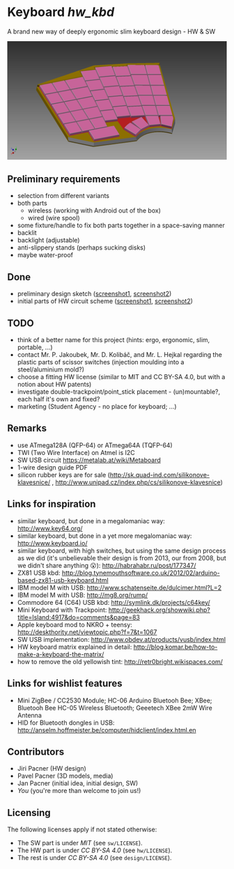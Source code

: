 # Keyboard *hw_kbd*
A brand new way of deeply ergonomic slim keyboard design - HW &amp; SW

![screenshot1](design/model/201507181700-overview.png)

## Preliminary requirements
* selection from different variants
* both parts
    * wireless (working with Android out of the box)
    * wired (wire spool)
* some fixture/handle to fix both parts together in a space-saving manner
* backlit
* backlight (adjustable)
* anti-slippery stands (perhaps sucking disks)
* maybe water-proof

## Done
* preliminary design sketch ([screenshot1](design/model/201507181700-overview.png), [screenshot2](design/model/201507181701-overview.png))
* initial parts of HW circuit scheme ([screenshot1](hw/PR/20150720170901-screenshot.png), [screenshot2](hw/PR/20150720170926-screenshot.png))

## TODO
* think of a better name for this project (hints: ergo, ergonomic, slim, portable, ...)
* contact Mr. P. Jakoubek, Mr. D. Kolibáč, and Mr. L. Hejkal regarding the plastic parts of scissor switches (injection moulding into a steel/aluminium mold?)
* choose a fitting HW license (similar to MIT and CC BY-SA 4.0, but with a notion about HW patents)
* investigate double-trackpoint/point_stick placement - (un)mountable?, each half it's own and fixed?
* marketing (Student Agency - no place for keyboard; ...)

## Remarks
* use ATmega128A (QFP-64) or ATmega64A (TQFP-64)
* TWI (Two Wire Interface) on Atmel is I2C
* SW USB circuit https://metalab.at/wiki/Metaboard
* 1-wire design guide PDF
* silicon rubber keys are for sale (http://sk.quad-ind.com/silikonove-klavesnice/ , http://www.unipad.cz/index.php/cs/silikonove-klavesnice)

## Links for inspiration
* similar keyboard, but done in a megalomaniac way: http://www.key64.org/
* similar keyboard, but done in a yet more megalomaniac way: http://www.keyboard.io/
* similar keyboard, with high switches, but using the same design process as we did (it's unbelievable their design is from 2013, our from 2008, but we didn't share anything :open_mouth:): http://habrahabr.ru/post/177347/
* ZX81 USB kbd: http://blog.tynemouthsoftware.co.uk/2012/02/arduino-based-zx81-usb-keyboard.html
* IBM model M with USB: http://www.schatenseite.de/dulcimer.html?L=2
* IBM model M with USB: http://mg8.org/rump/
* Commodore 64 (C64) USB kbd: http://symlink.dk/projects/c64key/
* Mini Keyboard with Trackpoint: http://geekhack.org/showwiki.php?title=Island:4917&do=comments&page=83
* Apple keyboard mod to NKRO + teensy: http://deskthority.net/viewtopic.php?f=7&t=1067
* SW USB implementation: http://www.obdev.at/products/vusb/index.html
* HW keyboard matrix explained in detail: http://blog.komar.be/how-to-make-a-keyboard-the-matrix/
* how to remove the old yellowish tint: http://retr0bright.wikispaces.com/

## Links for wishlist features
* Mini ZigBee / CC2530 Module; HC-06 Arduino Bluetooh Bee; XBee; Bluetooh Bee HC-05 Wireless Bluetooth; Geeetech XBee 2mW Wire Antenna
* HID for Bluetooth dongles in USB: http://anselm.hoffmeister.be/computer/hidclient/index.html.en

## Contributors
* Jiri Pacner (HW design)
* Pavel Pacner (3D models, media)
* Jan Pacner (initial idea, initial design, SW)
* *You* (you're more than welcome to join us!)

## Licensing
The following licenses apply if not stated otherwise:
* The SW part is under *MIT* (see `sw/LICENSE`).
* The HW part is under *CC BY-SA 4.0* (see `hw/LICENSE`).
* The rest is under *CC BY-SA 4.0* (see `design/LICENSE`).
